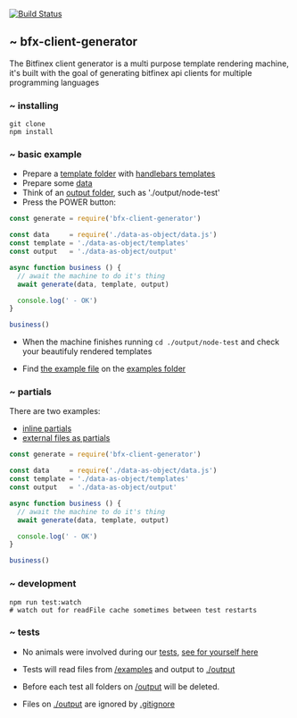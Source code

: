 [![Build Status](https://travis-ci.com/hems/bfx-api-client-generator.svg?branch=master)](https://travis-ci.com/hems/bfx-api-client-generator)

## ~ bfx-client-generator

The Bitfinex client generator is a multi purpose template rendering machine,
it's built with the goal of generating bitfinex api clients for multiple
programming languages

### ~ installing

````shell
git clone
npm install
````

### ~ basic example

 - Prepare a [template folder](./examples/node-test/template) with [handlebars templates](https://github.com/wycats/handlebars.js)
 - Prepare some [data](./examples/node-test/data.js)
 - Think of an [output folder](./output), such as './output/node-test'
 - Press the POWER button:

```javascript
const generate = require('bfx-client-generator')

const data     = require('./data-as-object/data.js')
const template = './data-as-object/templates'
const output   = './data-as-object/output'

async function business () {
  // await the machine to do it's thing
  await generate(data, template, output)

  console.log(' - OK')
}

business()
```

 - When the machine finishes running ```cd ./output/node-test``` and check your
 beautifuly rendered templates

 - Find [the example file](./examples/example.js) on the [examples folder](./examples)

### ~ partials

There are two examples:
 - [inline partials]('./examples/handlebars-inline-partials')
 - [external files as partials]('./examples/handlebars-partials')


```javascript
const generate = require('bfx-client-generator')

const data     = require('./data-as-object/data.js')
const template = './data-as-object/templates'
const output   = './data-as-object/output'

async function business () {
  // await the machine to do it's thing
  await generate(data, template, output)

  console.log(' - OK')
}

business()
```

### ~ development

````shell
npm run test:watch
# watch out for readFile cache sometimes between test restarts
````

### ~ tests

 - No animals were involved during our [tests](./tests/index.js),
[see for yourself here](./tests/index.js)

 - Tests will read files from [/examples](./examples/) and
output to [./output](./output)

 - Before each test all folders on [/output](./output) will
be deleted.

 - Files on [./output](./output) are ignored by [.gitignore](./.gitignore)
